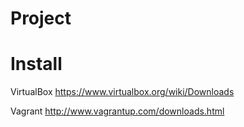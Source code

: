Project
===

Install
===

VirtualBox
https://www.virtualbox.org/wiki/Downloads

Vagrant
http://www.vagrantup.com/downloads.html
